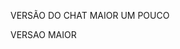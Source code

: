 VERSÃO DO CHAT  MAIOR UM POUCO


<script>
const chatButton = document.getElementById('chatButton');

chatButton.addEventListener('click', () => {
    let iframe = document.getElementById('chatbotIframe');

    if (!iframe) {
        iframe = document.createElement('iframe');
        iframe.src = 'https://admin.toolzz.ai/embed/93e14a39-37e0-47fb-8e7d-18240b71de19';
        iframe.id = 'chatbotIframe';

        // Estilo do chat maior
        iframe.style.position = 'fixed';
        iframe.style.bottom = '20px';
        iframe.style.right = '20px';
        iframe.style.width = '400px';
        iframe.style.height = '600px';
        iframe.style.border = 'none';
        iframe.style.borderRadius = '10px';
        iframe.style.boxShadow = '0 4px 15px rgba(0,0,0,0.3)';
        iframe.style.zIndex = '9999';
        iframe.style.display = 'block';

        document.body.appendChild(iframe); // adiciona no body, não dentro do botão
    } else {
        // alterna visibilidade
        iframe.style.display = iframe.style.display === 'none' ? 'block' : 'none';
    }
});
</script>


VERSAO MAIOR 
